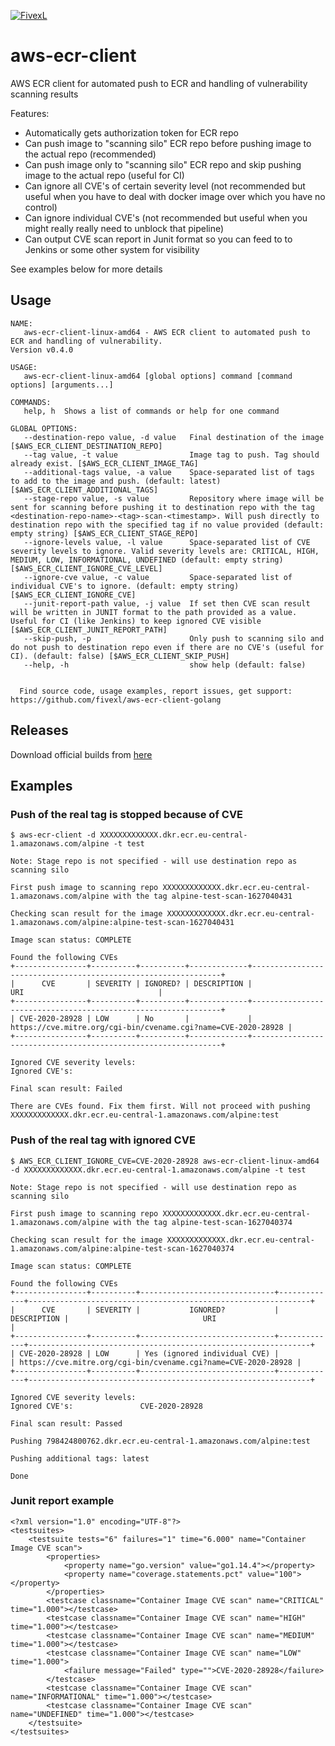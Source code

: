 [![FivexL](https://releases.fivexl.io/fivexlbannergit.jpg)](https://fivexl.io/)

# aws-ecr-client

AWS ECR client for automated push to ECR and handling of vulnerability scanning results

Features:
* Automatically gets authorization token for ECR repo
* Can push image to "scanning silo" ECR repo before pushing image to the actual repo (recommended)
* Can push image only to "scanning silo" ECR repo and skip pushing image to the actual repo (useful for CI)
* Can ignore all CVE's of certain severity level (not recommended but useful when you have to deal with docker image over which you have no control)
* Can ignore individual CVE's (not recommended but useful when you might really really need to unblock that pipeline)
* Can output CVE scan report in Junit format so you can feed to to Jenkins or some other system for visibility

See examples below for more details

## Usage

```
NAME:
   aws-ecr-client-linux-amd64 - AWS ECR client to automated push to ECR and handling of vulnerability.
Version v0.4.0

USAGE:
   aws-ecr-client-linux-amd64 [global options] command [command options] [arguments...]

COMMANDS:
   help, h  Shows a list of commands or help for one command

GLOBAL OPTIONS:
   --destination-repo value, -d value   Final destination of the image [$AWS_ECR_CLIENT_DESTINATION_REPO]
   --tag value, -t value                Image tag to push. Tag should already exist. [$AWS_ECR_CLIENT_IMAGE_TAG]
   --additional-tags value, -a value    Space-separated list of tags to add to the image and push. (default: latest) [$AWS_ECR_CLIENT_ADDITIONAL_TAGS]
   --stage-repo value, -s value         Repository where image will be sent for scanning before pushing it to destination repo with the tag <destination-repo-name>-<tag>-scan-<timestamp>. Will push directly to destination repo with the specified tag if no value provided (default: empty string) [$AWS_ECR_CLIENT_STAGE_REPO]
   --ignore-levels value, -l value      Space-separated list of CVE severity levels to ignore. Valid severity levels are: CRITICAL, HIGH, MEDIUM, LOW, INFORMATIONAL, UNDEFINED (default: empty string) [$AWS_ECR_CLIENT_IGNORE_CVE_LEVEL]
   --ignore-cve value, -c value         Space-separated list of individual CVE's to ignore. (default: empty string) [$AWS_ECR_CLIENT_IGNORE_CVE]
   --junit-report-path value, -j value  If set then CVE scan result will be written in JUNIT format to the path provided as a value. Useful for CI (like Jenkins) to keep ignored CVE visible [$AWS_ECR_CLIENT_JUNIT_REPORT_PATH]
   --skip-push, -p                      Only push to scanning silo and do not push to destination repo even if there are no CVE's (useful for CI). (default: false) [$AWS_ECR_CLIENT_SKIP_PUSH]
   --help, -h                           show help (default: false)


  Find source code, usage examples, report issues, get support: https://github.com/fivexl/aws-ecr-client-golang
```

## Releases

Download official builds from [here](https://releases.fivexl.io/aws-ecr-client-golang/)

## Examples

### Push of the real tag is stopped because of CVE

```
$ aws-ecr-client -d XXXXXXXXXXXXX.dkr.ecr.eu-central-1.amazonaws.com/alpine -t test

Note: Stage repo is not specified - will use destination repo as scanning silo

First push image to scanning repo XXXXXXXXXXXXX.dkr.ecr.eu-central-1.amazonaws.com/alpine with the tag alpine-test-scan-1627040431

Checking scan result for the image XXXXXXXXXXXXX.dkr.ecr.eu-central-1.amazonaws.com/alpine:alpine-test-scan-1627040431

Image scan status: COMPLETE

Found the following CVEs
+----------------+----------+----------+-------------+---------------------------------------------------------------+
|      CVE       | SEVERITY | IGNORED? | DESCRIPTION |                              URI                              |
+----------------+----------+----------+-------------+---------------------------------------------------------------+
| CVE-2020-28928 | LOW      | No       |             | https://cve.mitre.org/cgi-bin/cvename.cgi?name=CVE-2020-28928 |
+----------------+----------+----------+-------------+---------------------------------------------------------------+

Ignored CVE severity levels: 
Ignored CVE's:               

Final scan result: Failed

There are CVEs found. Fix them first. Will not proceed with pushing XXXXXXXXXXXXX.dkr.ecr.eu-central-1.amazonaws.com/alpine:test
```

### Push of the real tag with ignored CVE

```
$ AWS_ECR_CLIENT_IGNORE_CVE=CVE-2020-28928 aws-ecr-client-linux-amd64 -d XXXXXXXXXXXXX.dkr.ecr.eu-central-1.amazonaws.com/alpine -t test

Note: Stage repo is not specified - will use destination repo as scanning silo

First push image to scanning repo XXXXXXXXXXXXX.dkr.ecr.eu-central-1.amazonaws.com/alpine with the tag alpine-test-scan-1627040374

Checking scan result for the image XXXXXXXXXXXXX.dkr.ecr.eu-central-1.amazonaws.com/alpine:alpine-test-scan-1627040374

Image scan status: COMPLETE

Found the following CVEs
+----------------+----------+------------------------------+-------------+---------------------------------------------------------------+
|      CVE       | SEVERITY |           IGNORED?           | DESCRIPTION |                              URI                              |
+----------------+----------+------------------------------+-------------+---------------------------------------------------------------+
| CVE-2020-28928 | LOW      | Yes (ignored individual CVE) |             | https://cve.mitre.org/cgi-bin/cvename.cgi?name=CVE-2020-28928 |
+----------------+----------+------------------------------+-------------+---------------------------------------------------------------+

Ignored CVE severity levels: 
Ignored CVE's:               CVE-2020-28928

Final scan result: Passed

Pushing 798424800762.dkr.ecr.eu-central-1.amazonaws.com/alpine:test

Pushing additional tags: latest

Done

```

### Junit report example

```
<?xml version="1.0" encoding="UTF-8"?>
<testsuites>
	<testsuite tests="6" failures="1" time="6.000" name="Container Image CVE scan">
		<properties>
			<property name="go.version" value="go1.14.4"></property>
			<property name="coverage.statements.pct" value="100"></property>
		</properties>
		<testcase classname="Container Image CVE scan" name="CRITICAL" time="1.000"></testcase>
		<testcase classname="Container Image CVE scan" name="HIGH" time="1.000"></testcase>
		<testcase classname="Container Image CVE scan" name="MEDIUM" time="1.000"></testcase>
		<testcase classname="Container Image CVE scan" name="LOW" time="1.000">
			<failure message="Failed" type="">CVE-2020-28928</failure>
		</testcase>
		<testcase classname="Container Image CVE scan" name="INFORMATIONAL" time="1.000"></testcase>
		<testcase classname="Container Image CVE scan" name="UNDEFINED" time="1.000"></testcase>
	</testsuite>
</testsuites>
```
